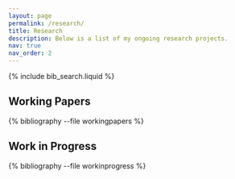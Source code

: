 ```yaml
---
layout: page
permalink: /research/
title: Research
description: Below is a list of my ongoing research projects.
nav: true
nav_order: 2
---
```


<!-- _pages/research.md -->

<!-- Bibsearch Feature -->

{% include bib_search.liquid %}

<div class="research">

## Working Papers
{% bibliography --file workingpapers %}

## Work in Progress
{% bibliography --file workinprogress %}

</div>
